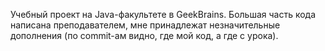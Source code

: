 Учебный проект на Java-факультете в GeekBrains.
Большая часть кода написана преподавателем, мне принадлежат незначительные дополнения (по commit-ам видно, где мой код, а где с урока).
